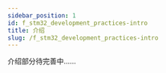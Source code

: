 ```yaml
---
sidebar_position: 1
id: f_stm32_development_practices-intro
title: 介绍
slug: /f_stm32_development_practices-intro
---
```


介绍部分待完善中......